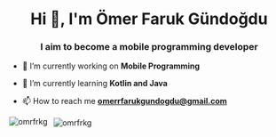 <h1 align="center">Hi 👋, I'm Ömer Faruk Gündoğdu</h1>
<h3 align="center">I aim to become a mobile programming developer</h3>


- 🔭 I’m currently working on **Mobile Programming**

- 🌱 I’m currently learning **Kotlin and Java**

- 📫 How to reach me **omerrfarukgundogdu@gmail.com**



<p>&nbsp;
<img align="left" src="https://github-readme-stats.vercel.app/api/top-langs?username=omrfrkg&show_icons=true&locale=en&layout=compact" alt="omrfrkg" />
<img align="center" src="https://github-readme-stats.vercel.app/api?username=omrfrkg&show_icons=true&locale=en" alt="omrfrkg" />
</p>


